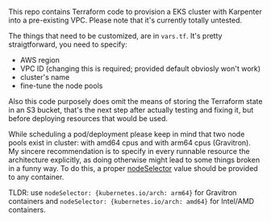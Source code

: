 This repo contains Terraform code to provision a EKS cluster with Karpenter into a pre-existing VPC. Please note that it's currently totally untested.

The things that need to be customized, are in `vars.tf`. It's pretty straigtforward, you need to specify:
* AWS region
* VPC ID (changing this is required; provided default obviosly won't work)
* cluster's name
* fine-tune the node pools

Also this code purposely does omit the means of storing the Terraform state in an S3 bucket, that's the next step after actually testing and fixing it, but before deploying resources that would be used.

While scheduling a pod/deployment please keep in mind that two node pools exist in cluster: with amd64 cpus and with arm64 cpus (Gravitron). My sincere recommendation is to specify in every runnable resource the architecture explicitly, as doing otherwise might lead to some things broken in a funny way. To do this, a proper [nodeSelector](https://kubernetes.io/docs/tasks/configure-pod-container/assign-pods-nodes/) value should be provided to any container.

TLDR: use `nodeSelector: {kubernetes.io/arch: arm64}` for Gravitron containers and `nodeSelector: {kubernetes.io/arch: amd64}` for Intel/AMD containers.
